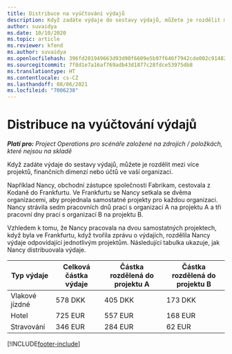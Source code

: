 ```yaml
---
title: Distribuce na vyúčtování výdajů
description: Když zadáte výdaje do sestavy výdajů, můžete je rozdělit mezi více projektů, právnických osob nebo účtů ve vaší organizaci.
author: suvaidya
ms.date: 10/10/2020
ms.topic: article
ms.reviewer: kfend
ms.author: suvaidya
ms.openlocfilehash: 396fd201949663d93d90f6609e5b97f646f7942cde002c91482fa7dc26c394ae
ms.sourcegitcommit: 7f8d1e7a16af769adb43d1877c28fdce53975db8
ms.translationtype: HT
ms.contentlocale: cs-CZ
ms.lasthandoff: 08/06/2021
ms.locfileid: "7006238"
---
```

# <a name="distributions-on-an-expense-report"></a>Distribuce na vyúčtování výdajů

_**Platí pro:** Project Operations pro scénáře založené na zdrojích / položkách, které nejsou na skladě_

Když zadáte výdaje do sestavy výdajů, můžete je rozdělit mezi více projektů, finančních dimenzí nebo účtů ve vaší organizaci.

Například Nancy, obchodní zástupce společnosti Fabrikam, cestovala z Kodaně do Frankfurtu. Ve Frankfurtu se Nancy setkala se dvěma organizacemi, aby projednala samostatné projekty pro každou organizaci. Nancy strávila sedm pracovních dnů prací s organizací A na projektu A a tři pracovní dny prací s organizací B na projektu B.

Vzhledem k tomu, že Nancy pracovala na dvou samostatných projektech, když byla ve Frankfurtu, když tvořila zprávu o výdajích, rozdělila Nancy výdaje odpovídající jednotlivým projektům. Následující tabulka ukazuje, jak Nancy distribuovala výdaje.

| Typ výdaje | Celková částka výdaje | Částka rozdělená do projektu A | Částka rozdělená do projektu B |
|--------------|----------------------|---------------------------------|---------------------------------|
| Vlakové jízdné   | 578 DKK              | 405 DKK                         | 173 DKK                         |
| Hotel        | 725 EUR              | 557 EUR                         | 168 EUR                         |
| Stravování        | 346 EUR              | 284 EUR                         | 62 EUR                          |


[!INCLUDE[footer-include](../includes/footer-banner.md)]
